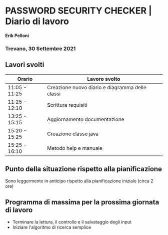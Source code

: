 # PASSWORD SECURITY CHECKER | Diario di lavoro
#### Erik Pelloni
### Trevano, 30 Settembre 2021

## Lavori svolti


|Orario        |Lavoro svolto                                                   |
|--------------|----------------------------------------------------------------|
|11:05 - 11:25 |Creazione nuovo diario e diagramma delle classi                 |
|11:25 - 12:10 |Scrittura requisiti                                             |
|13:25 - 15:15 |Aggiornamento documentazione                                    |
|15:20 - 15:25 |Creazione classe java                                           |
|15:25 - 16:10 |Metodo help e manuale                                           |

[//]: <> (##  Problemi riscontrati e soluzioni adottate)


##  Punto della situazione rispetto alla pianificazione
Sono leggermente in anticipo rispetto alla pianificazione iniziale (circa 2 ore)

## Programma di massima per la prossima giornata di lavoro
+ Terminare la lettura, il controllo e il salvataggio degli input
+ Iniziare l'algoritmo di ricerca semplice
